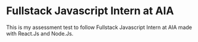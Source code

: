 # Fullstack Javascript Intern at AIA

This is my assessment test to follow Fullstack Javascript Intern at AIA made with React.Js and Node.Js.
